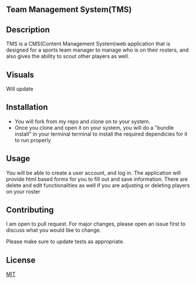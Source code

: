 ## Team Management System(TMS)


## Description
TMS is a CMS(Content Management System)web application that is designed for a sports team manager to manage who is on their rosters, and also gives the ability to scout other players as well.


## Visuals
 Will update

## Installation

- You will fork from my repo and clone on to your system. 
- Once you clone and open it on your system, you will do a "bundle install" in your terminal terminal to install the required dependicies for it to run properly

## Usage
You will be able to create a user account, and log in. The application will provide html based forms for you to fill out and save information. There are delete and edit functionalities as well if you are adjusting or deleting players on your roster



## Contributing
I am open to pull request. For major changes, please open an issue first to discuss what you would like to change.

Please make sure to update tests as appropriate.

## License
[MIT](https://choosealicense.com/licenses/mit/)
